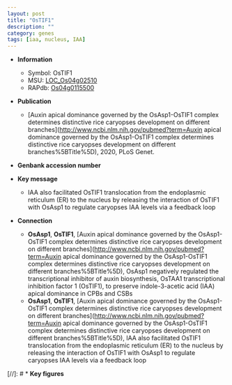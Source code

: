 ```yaml
---
layout: post
title: "OsTIF1"
description: ""
category: genes
tags: [iaa, nucleus, IAA]
---
```


* **Information**  
    + Symbol: OsTIF1  
    + MSU: [LOC_Os04g02510](http://rice.uga.edu/cgi-bin/ORF_infopage.cgi?orf=LOC_Os04g02510)  
    + RAPdb: [Os04g0115500](http://rapdb.dna.affrc.go.jp/viewer/gbrowse_details/irgsp1?name=Os04g0115500)  

* **Publication**  
    + [Auxin apical dominance governed by the OsAsp1-OsTIF1 complex determines distinctive rice caryopses development on different branches](http://www.ncbi.nlm.nih.gov/pubmed?term=Auxin apical dominance governed by the OsAsp1-OsTIF1 complex determines distinctive rice caryopses development on different branches%5BTitle%5D), 2020, PLoS Genet.

* **Genbank accession number**  

* **Key message**  
    + IAA also facilitated OsTIF1 translocation from the endoplasmic reticulum (ER) to the nucleus by releasing the interaction of OsTIF1 with OsAsp1 to regulate caryopses IAA levels via a feedback loop

* **Connection**  
    + __OsAsp1__, __OsTIF1__, [Auxin apical dominance governed by the OsAsp1-OsTIF1 complex determines distinctive rice caryopses development on different branches](http://www.ncbi.nlm.nih.gov/pubmed?term=Auxin apical dominance governed by the OsAsp1-OsTIF1 complex determines distinctive rice caryopses development on different branches%5BTitle%5D),  OsAsp1 negatively regulated the transcriptional inhibitor of auxin biosynthesis, OsTAA1 transcriptional inhibition factor 1 (OsTIF1), to preserve indole-3-acetic acid (IAA) apical dominance in CPBs and CSBs
    + __OsAsp1__, __OsTIF1__, [Auxin apical dominance governed by the OsAsp1-OsTIF1 complex determines distinctive rice caryopses development on different branches](http://www.ncbi.nlm.nih.gov/pubmed?term=Auxin apical dominance governed by the OsAsp1-OsTIF1 complex determines distinctive rice caryopses development on different branches%5BTitle%5D),  IAA also facilitated OsTIF1 translocation from the endoplasmic reticulum (ER) to the nucleus by releasing the interaction of OsTIF1 with OsAsp1 to regulate caryopses IAA levels via a feedback loop

[//]: # * **Key figures**  


